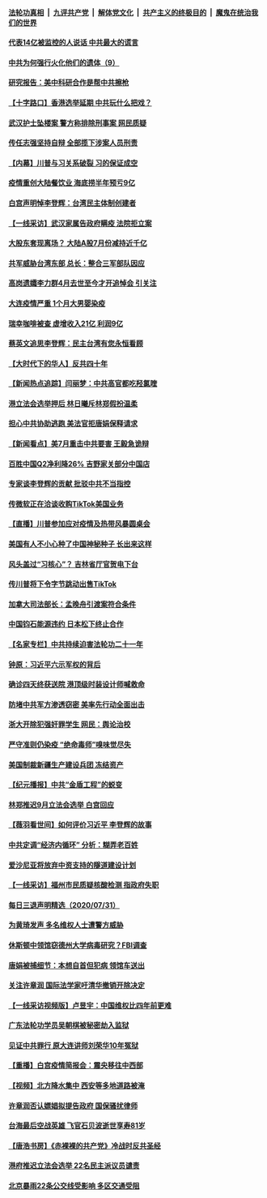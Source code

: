 ####  [法轮功真相](../../../../basic/blob/master/README.md?t=08012302) &nbsp;|&nbsp; [九评共产党](../../../../9ping.md/blob/master/README.md?t=08012302) &nbsp;|&nbsp; [解体党文化](../../../../jtdwh.md/blob/master/README.md?t=08012302)  &nbsp;|&nbsp; [共产主义的终极目的](../../../../gczydzjmd.md/blob/master/README.md?t=08012302) &nbsp;|&nbsp; [魔鬼在统治我们的世界](../../../../mgztzwmdsj.md/blob/master/README.md?t=08012302) 

#### [代表14亿被监控的人说话 中共最大的谎言](../pages/nsc413/n12297484.md?t=08012302) 

#### [中共为何强行火化他们的遗体（9）](../pages/nsc413/n12298849.md?t=08012302) 

#### [研究报告：美中科研合作是帮中共擦枪](../pages/nsc413/n12299620.md?t=08012302) 

#### [【十字路口】香港选举延期 中共玩什么把戏？](../pages/nsc413/n12298842.md?t=08012302) 

#### [武汉护士坠楼案 警方称排除刑事案 网民质疑](../pages/nsc413/n12299495.md?t=08012302) 

#### [传任志强坚持自辩 全部揽下涉案人员刑责](../pages/nsc413/n12299531.md?t=08012302) 

#### [【内幕】川普与习关系破裂 习的保证成空](../pages/nsc413/n12296326.md?t=08012302) 

#### [疫情重创大陆餐饮业 海底捞半年预亏9亿](../pages/nsc413/n12299327.md?t=08012302) 

#### [白宫声明悼李登辉：台湾民主体制创建者](../pages/nsc413/n12299342.md?t=08012302) 

#### [【一线采访】武汉家属告政府瞒疫 法院拒立案](../pages/nsc413/n12299331.md?t=08012302) 

#### [大股东套现离场？ 大陆A股7月份减持近千亿](../pages/nsc413/n12299154.md?t=08012302) 

#### [共军威胁台湾东部 总长：整合三军部队因应](../pages/nsc413/n12299286.md?t=08012302) 

#### [高岗遗孀李力群4月去世至今才开追悼会 引关注](../pages/nsc413/n12298911.md?t=08012302) 

#### [大连疫情严重 1个月大男婴染疫](../pages/nsc413/n12298992.md?t=08012302) 

#### [瑞幸咖啡被查 虚增收入21亿 利润9亿](../pages/nsc413/n12298761.md?t=08012302) 

#### [蔡英文追思李登辉：民主台湾有您永恒看顾](../pages/nsc413/n12299017.md?t=08012302) 

#### [【大时代下的华人】反共四十年](../pages/nsc413/n12298823.md?t=08012302) 

#### [【新闻热点追踪】闫丽梦：中共高官都吃羟氯喹](../pages/nsc413/n12299033.md?t=08012302) 

#### [港立法会选举押后 林日曦斥林郑假扮温柔](../pages/nsc413/n12298653.md?t=08012302) 

#### [担心中共协助逃跑 美法官拒唐娟保释请求](../pages/nsc413/n12298853.md?t=08012302) 

#### [【新闻看点】美7月重击中共要害 王毅急诡辩](../pages/nsc413/n12298553.md?t=08012302) 


#### [百胜中国Q2净利降26% 吉野家关部分中国店](../pages/nsc413/n12298467.md?t=08012302) 

#### [专家谈李登辉的贡献 批驳中共不当指控](../pages/nsc413/n12298544.md?t=08012302) 

#### [传微软正在洽谈收购TikTok美国业务](../pages/nsc413/n12298607.md?t=08012302) 

#### [【直播】川普参加应对疫情及热带风暴圆桌会](../pages/nsc413/n12298198.md?t=08012302) 

#### [美国有人不小心种了中国神秘种子 长出来这样](../pages/nsc413/n12298489.md?t=08012302) 

#### [风头盖过“习核心”？ 吉林省厅官贺电下台](../pages/nsc413/n12298335.md?t=08012302) 

#### [传川普将下令字节跳动出售TikTok](../pages/nsc413/n12298429.md?t=08012302) 

#### [加拿大司法部长：孟晚舟引渡案符合条件](../pages/nsc413/n12298347.md?t=08012302) 

#### [中国钧石能源违约 日本松下终止合作](../pages/nsc413/n12298227.md?t=08012302) 

#### [【名家专栏】中共持续迫害法轮功二十一年](../pages/nsc413/n12297746.md?t=08012302) 

#### [钟原：习近平六示军权的背后](../pages/nsc413/n12298294.md?t=08012302) 

#### [确诊四天终获送院 港顶级时装设计师喊救命](../pages/nsc413/n12298140.md?t=08012302) 

#### [防堵中共军方渗透窃密 美率先行动全面出击](../pages/nsc413/n12298182.md?t=08012302) 

#### [浙大开除犯强奸罪学生 网民：舆论治校](../pages/nsc413/n12298298.md?t=08012302) 

#### [严守准则仍染疫 “绝命毒师”嗅味觉尽失](../pages/nsc413/n12298027.md?t=08012302) 

#### [美国制裁新疆生产建设兵团 冻结资产](../pages/nsc413/n12298082.md?t=08012302) 

#### [【纪元播报】中共“金盾工程”的蜕变](../pages/nsc413/n12295779.md?t=08012302) 

#### [林郑推迟9月立法会选举 白宫回应](../pages/nsc413/n12298141.md?t=08012302) 

#### [【薇羽看世间】如何评价习近平 李登辉的故事](../pages/nsc413/n12297890.md?t=08012302) 

#### [中共定调“经济内循环” 分析：糊弄老百姓](../pages/nsc413/n12297926.md?t=08012302) 

#### [爱沙尼亚将放弃中资支持的隧道建设计划](../pages/nsc413/n12298046.md?t=08012302) 

#### [【一线采访】福州市民质疑核酸检测 指政府失职](../pages/nsc413/n12297306.md?t=08012302) 

#### [每日三退声明精选（2020/07/31）](../pages/nsc413/n12298113.md?t=08012302) 

#### [为黄琦发声 多名维权人士遭警方威胁](../pages/nsc413/n12297854.md?t=08012302) 

#### [休斯顿中领馆窃德州大学病毒研究？FBI调查](../pages/nsc413/n12297895.md?t=08012302) 

#### [唐娟被捕细节：本想自首但犯病 领馆车送出](../pages/nsc413/n12297892.md?t=08012302) 

#### [关注许章润 国际法学家吁清华撤销开除决定](../pages/nsc413/n12297840.md?t=08012302) 

#### [【一线采访视频版】卢昱宇：中国维权比四年前更难](../pages/nsc413/n12296940.md?t=08012302) 

#### [广东法轮功学员吴朝棋被秘密劫入监狱](../pages/nsc413/n12297184.md?t=08012302) 

#### [见证中共罪行 原大连讲师刘荣华10年冤狱](../pages/nsc413/n12292923.md?t=08012302) 

#### [【重播】白宫疫情简报会：震央移往中西部](../pages/nsc413/n12297448.md?t=08012302) 

#### [【视频】北方降水集中 西安等多地道路被淹](../pages/nsc413/n12297435.md?t=08012302) 

#### [许章润否认嫖娼拟提告政府 国保骚扰律师](../pages/nsc413/n12297486.md?t=08012302) 

#### [台海最后空战英雄 飞官石贝波逝世享寿81岁](../pages/nsc413/n12297489.md?t=08012302) 

#### [【唐浩书房】《赤裸裸的共产党》冷战时反共圣经](../pages/nsc413/n12296279.md?t=08012302) 

#### [港府推迟立法会选举 22名民主派议员谴责](../pages/nsc413/n12297536.md?t=08012302) 


#### [北京暴雨22条公交线受影响 多区交通受阻](../pages/nsc413/n12297300.md?t=08012302) 

